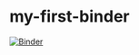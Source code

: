 # my-first-binder

[![Binder](https://mybinder.org/badge_logo.svg)](https://mybinder.org/v2/gh/ChrisThoung/my-first-binder/master?urlpath=lab)
